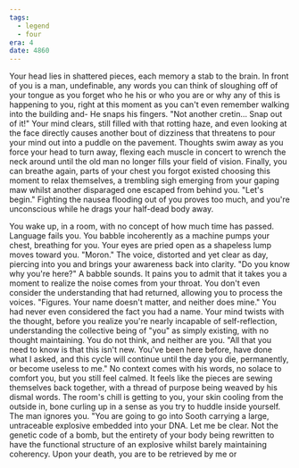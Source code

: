 ```yaml
---
tags:
  - legend
  - four
era: 4
date: 4860
---
```

Your head lies in shattered pieces, each memory a stab to the brain. In front of you is a man, undefinable, any words you can think of sloughing off of your tongue as you forget who he his or who you are or why any of this is happening to you, right at this moment as you can't even remember walking into the building and- He snaps his fingers.
"Not another cretin... Snap out of it!" 
Your mind clears, still filled with that rotting haze, and even looking at the face directly causes another bout of dizziness that threatens to pour your mind out into a puddle on the pavement. Thoughts swim away as you force your head to turn away, flexing each muscle in concert to wrench the neck around until the old man no longer fills your field of vision. Finally, you can breathe again, parts of your chest you forgot existed choosing this moment to relax themselves, a trembling sigh emerging from your gaping maw whilst another disparaged one escaped from behind you.
"Let's begin."
Fighting the nausea flooding out of you proves too much, and you're unconscious while he drags your half-dead body away.

You wake up, in a room, with no concept of how much time has passed. Language fails you. You babble incoherently as a machine pumps your chest, breathing for you. Your eyes are pried open as a shapeless lump moves toward you. 
"Moron." 
The voice, distorted and yet clear as day, piercing into you and brings your awareness back into clarity. 
"Do you know why you're here?"
A babble sounds. It pains you to admit that it takes you a moment to realize the noise comes from your throat. You don't even consider the understanding that had returned, allowing you to process the voices.
"Figures. Your name doesn't matter, and neither does mine."
You had never even considered the fact you had a name. Your mind twists with the thought, before you realize you're nearly incapable of self-reflection, understanding the collective being of "you" as simply existing, with no thought maintaining. You do not think, and neither are you.
"All that you need to know is that this isn't new. You've been here before, have done what I asked, and this cycle will continue until the day you die, permanently, or become useless to me."
No context comes with his words, no solace to comfort you, but you still feel calmed. It feels like the pieces are sewing themselves back together, with a thread of purpose being weaved by his dismal words. The room's chill is getting to you, your skin cooling from the outside in, bone curling up in a sense as you try to huddle inside yourself. The man ignores you.
"You are going to go into Sooth carrying a large, untraceable explosive embedded into your DNA. Let me be clear. Not the genetic code of a bomb, but the entirety of your body being rewritten to have the functional structure of an explosive whilst barely maintaining coherency. Upon your death, you are to be retrieved by me or 
